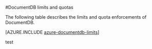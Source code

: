 <properties 
	pageTitle="DocumentDB limits and quotas | Microsoft Azure" 
	description="Learn about the limits and quota enforcements of DocumentDB." 
	services="documentdb" 
	authors="mimig1" 
	manager="jhubbard" 
	editor="cgronlun" 
	documentationCenter=""/>

<tags 
	ms.service="documentdb" 
	ms.workload="data-services" 
	ms.tgt_pltfrm="na" 
	ms.devlang="na" 
	ms.topic="article" 
	ms.date="08/11/2015" 
	ms.author="mimig"/>


#DocumentDB limits and quotas

The following table describes the limits and quota enforcements of DocumentDB. 

[AZURE.INCLUDE [azure-documentdb-limits](../../includes/azure-documentdb-limits.md)]

test

